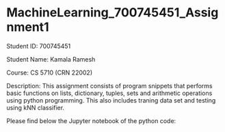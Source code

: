 # MachineLearning_700745451_Assignment1

Student ID: 700745451

Student Name: Kamala Ramesh

Course: CS 5710 (CRN 22002)

Description: This assignment consists of program snippets that performs basic functions on lists, dictionary, tuples, sets and arithmetic operations using python programming. This also includes traning data set and testing using kNN classifier.

Please find below the Jupyter notebook of the python code:


